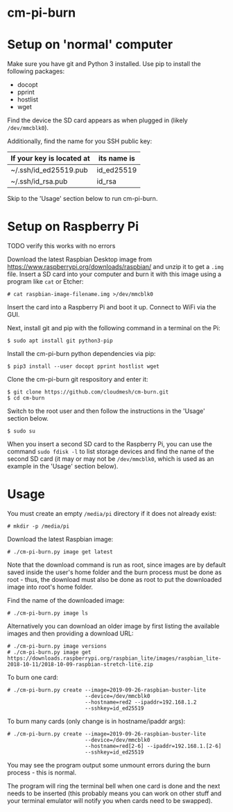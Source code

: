 # cm-pi-burn

# Setup on 'normal' computer

Make sure you have git and Python 3 installed. Use pip to install the following
packages:

- docopt
- pprint
- hostlist
- wget

Find the device the SD card appears as when plugged in (likely `/dev/mmcblk0`).

Additionally, find the name for you SSH public key:

| If your key is located at | its name is |
|---------------------------|-------------|
| ~/.ssh/id_ed25519.pub     | id_ed25519  |
| ~/.ssh/id_rsa.pub         | id_rsa      |

Skip to the 'Usage' section below to run cm-pi-burn.

# Setup on Raspberry Pi

TODO verify this works with no errors

Download the latest Raspbian Desktop image from <https://www.raspberrypi.org/downloads/raspbian/> and unzip it to get a `.img` file. Insert a SD card into your computer and burn it with this image using a program like `cat` or Etcher:

```
# cat raspbian-image-filename.img >/dev/mmcblk0
```

Insert the card into a Raspberry Pi and boot it up. Connect to WiFi via the GUI.

Next, install git and pip with the following command in a terminal on the Pi:

```
$ sudo apt install git python3-pip
```

Install the cm-pi-burn python dependencies via pip:

```
$ pip3 install --user docopt pprint hostlist wget
```

Clone the cm-pi-burn git respository and enter it:

```
$ git clone https://github.com/cloudmesh/cm-burn.git
$ cd cm-burn
```

Switch to the root user and then follow the instructions in the 'Usage' section
below.

```
$ sudo su
```

When you insert a second SD card to the Raspberry Pi, you can use the command
`sudo fdisk -l` to list storage devices and find the name of the second SD card
(it may or may not be `/dev/mmcblk0`, which is used as an example in the
'Usage' section below).

# Usage

You must create an empty `/media/pi` directory if it does not already exist:

```
# mkdir -p /media/pi
```

Download the latest Raspbian image:

```
# ./cm-pi-burn.py image get latest
```

Note that the download command is run as root, since images are by default
saved inside the user's home folder and the burn process must be done as root -
thus, the download must also be done as root to put the downloaded image into
root's home folder.

Find the name of the downloaded image:

```
# ./cm-pi-burn.py image ls
```

Alternatively you can download an older image by first listing the available
images and then providing a download URL:

```
# ./cm-pi-burn.py image versions
# ./cm-pi-burn.py image get https://downloads.raspberrypi.org/raspbian_lite/images/raspbian_lite-2018-10-11/2018-10-09-raspbian-stretch-lite.zip
```

To burn one card:

```
# ./cm-pi-burn.py create --image=2019-09-26-raspbian-buster-lite
                         --device=/dev/mmcblk0
                         --hostname=red2 --ipaddr=192.168.1.2
                         --sshkey=id_ed25519
```

To burn many cards (only change is in hostname/ipaddr args):

```
# ./cm-pi-burn.py create --image=2019-09-26-raspbian-buster-lite
                         --device=/dev/mmcblk0
                         --hostname=red[2-6] --ipaddr=192.168.1.[2-6]
                         --sshkey=id_ed25519
```

You may see the program output some unmount errors during the burn process -
this is normal.

The program will ring the terminal bell when one card is done and the next
needs to be inserted (this probably means you can work on other stuff and your
terminal emulator will notify you when cards need to be swapped).
